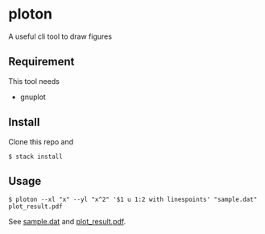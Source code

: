# ploton
A useful cli tool to draw figures

## Requirement
This tool needs

- gnuplot

## Install
Clone this repo and

```
$ stack install
```

## Usage

```
$ ploton --xl "x" --yl "x^2" '$1 u 1:2 with linespoints' "sample.dat"
plot_result.pdf
```

See [sample.dat](./sample.dat) and [plot\_result.pdf](./plot_result.pdf).
